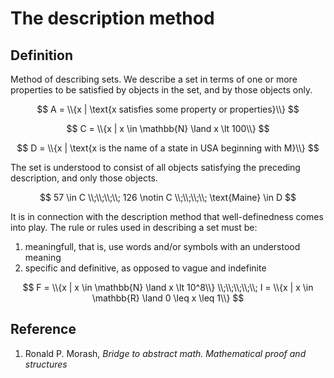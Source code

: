 # The description method

## Definition

Method of describing sets. We describe a set in terms of one or more properties to be satisfied by objects in the set, and by those objects only.

$$
A = \\{x | \text{x satisfies some property or properties}\\}
$$

$$
C = \\{x | x \in \mathbb{N} \land x \lt 100\\}
$$

$$
D = \\{x | \text{x is the name of a state in USA beginning with M}\\}
$$

The set is understood to consist of all objects satisfying the preceding description, and only those objects.

$$
57 \in C \\;\\;\\;\\; 126 \notin C \\;\\;\\;\\; \text{Maine} \in D
$$

It is in connection with the description method that well-definedness comes into play. The rule or rules used in describing a set must be:

1. meaningfull, that is, use words and/or symbols with an understood meaning
2. specific and definitive, as opposed to vague and indefinite

$$
F = \\{x | x \in \mathbb{N} \land x \lt 10^8\\} \\;\\;\\;\\;\\; I = \\{x | x \in \mathbb{R} \land 0 \leq x \leq 1\\}
$$

## Reference

1. Ronald P. Morash, *Bridge to abstract math. Mathematical proof and structures*